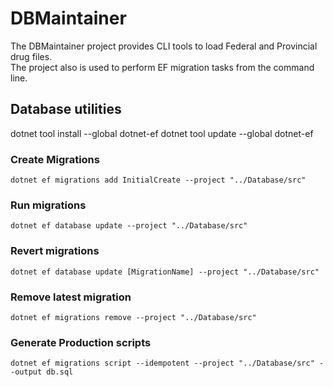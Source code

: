 # DBMaintainer

The DBMaintainer project provides CLI tools to load Federal and Provincial drug files.  
The project also is used to perform EF migration tasks from the command line.

## Database utilities

dotnet tool install --global dotnet-ef
dotnet tool update --global dotnet-ef

### Create Migrations

`dotnet ef migrations add InitialCreate --project "../Database/src"`

### Run migrations

`dotnet ef database update --project "../Database/src"`

### Revert migrations

`dotnet ef database update [MigrationName] --project "../Database/src"`

### Remove latest migration

`dotnet ef migrations remove --project "../Database/src"`

### Generate Production scripts

`dotnet ef migrations script --idempotent --project "../Database/src" --output db.sql`

